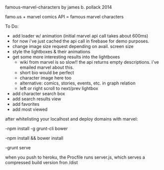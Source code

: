 famous-marvel-characters
by james b. pollack 2014


famo.us + marvel comics API = famous marvel characters

To Do:
- add loader w/ animation (initial marvel api call takes about 600ms)
- 	for now i've just cached the api call in firebase for demo purposes.  
- change image size request depending on avail. screen size
- style the lightboxes & their animations
- get some more interesting results into the lightboxes 
	- wiki from marvel is so slow!! the api returns empty descriptions.  i've emailed marvel about this.
	- short bio would be perfect
	- character image here too
	- alternative: comics, stories, events, etc. in graph relation
	- left or right scroll to next/prev lightbox
- add character search box
- add search results view
- add favorites
- add most viewed

>
after whitelisting your localhost and deploy domains with marvel:

>
-npm install -g grunt-cli bower
>
-npm install && bower install
>
-grunt serve

> 
when you push to heroku, the Procfile runs server.js, which serves a compressed build version fron /dist

